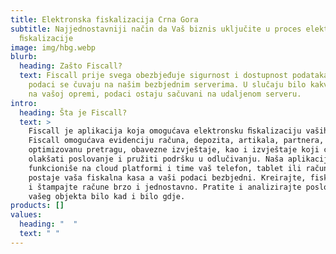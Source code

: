 ```yaml
---
title: Elektronska fiskalizacija Crna Gora
subtitle: Najjednostavniji način da Vaš biznis uključite u proces elektronske
  ﬁskalizacije
image: img/hbg.webp
blurb:
  heading: Zašto Fiscall?
  text: Fiscall prije svega obezbjeđuje sigurnost i dostupnost podataka. Vaši
    podaci se čuvaju na našim bezbjednim serverima. U slučaju bilo kakvog kvara
    na vašoj opremi, podaci ostaju sačuvani na udaljenom serveru.
intro:
  heading: Šta je Fiscall?
  text: >
    Fiscall je aplikacija koja omogućava elektronsku ﬁskalizaciju vaših računa.
    Fiscall omogućava evidenciju računa, depozita, artikala, partnera,
    optimizovanu pretragu, obavezne izvještaje, kao i izvještaje koji će vam
    olakšati poslovanje i pružiti podršku u odlučivanju. Naša aplikacija
    funkcioniše na cloud platformi i time vaš telefon, tablet ili računar
    postaje vaša fiskalna kasa a vaši podaci bezbjedni. Kreirajte, fiskalizujte
    i štampajte račune brzo i jednostavno. Pratite i analizirajte poslovanje
    vašeg objekta bilo kad i bilo gdje.
products: []
values:
  heading: "  "
  text: " "
---
```

